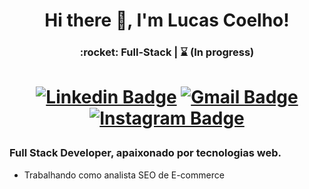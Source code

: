 <h1 align="center"> Hi there 👋, I'm Lucas Coelho!</h1>

<h3 align="center"> :rocket: Full-Stack | ⌛ (In progress) </h3>

<h1 align="center">

  [![Linkedin Badge](https://img.shields.io/badge/-LinkedIn-blue?style=flat-square&logo=Linkedin&logoColor=white&link=https://www.linkedin.com/in/lucascoelhosi/)](https://www.linkedin.com/in/lucascoelhosi/)
  [![Gmail Badge](https://img.shields.io/badge/-Gmail-c14438?style=flat-square&logo=Gmail&logoColor=white&link=mailto:lucascoelhosi96@gmail.com)](mailto:lucascoelhosi96@gmail.com)
  [![Instagram Badge](https://img.shields.io/badge/-Instagram-c14438?style=flat-square&logo=Instagram&logoColor=white&link=https://www.instagram.com/o_lucascoelho/)](https://www.instagram.com/o_lucascoelho/)

</h1>

### Full Stack Developer, apaixonado por tecnologias web.

- Trabalhando como analista SEO de E-commerce
